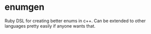enumgen
=======

Ruby DSL for creating better enums in c++. Can be extended to other languages pretty easily if anyone wants that.
